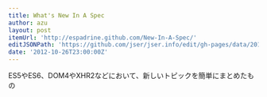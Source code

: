 ```yaml
---
title: What's New In A Spec
author: azu
layout: post
itemUrl: 'http://espadrine.github.com/New-In-A-Spec/'
editJSONPath: 'https://github.com/jser/jser.info/edit/gh-pages/data/2012/10/index.json'
date: '2012-10-26T23:00:00Z'
---
```

ES5やES6、DOM4やXHR2などにおいて、新しいトピックを簡単にまとめたもの
